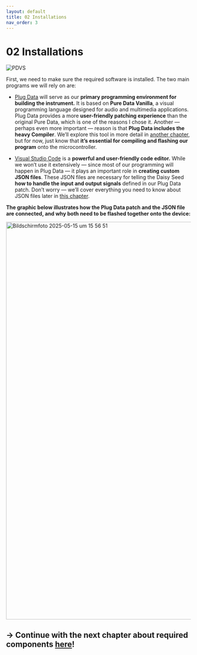 ```yaml
---
layout: default
title: 02 Installations
nav_order: 3
---
```


# 02 Installations

![PDVS](https://github.com/user-attachments/assets/7d203698-f958-4db0-bb59-8f1e3302fcf9)

First, we need to make sure the required software is installed. The two main programs we will rely on are:

-	[Plug Data](https://plugdata.org) will serve as our **primary programming environment for building the instrument.**
It is based on **Pure Data Vanilla**, a visual programming language designed for audio and multimedia applications. Plug Data provides a more **user-friendly patching experience** than the original Pure Data, which is one of the reasons I chose it. Another — perhaps even more important — reason is that **Plug Data includes the heavy Compiler**. We’ll explore this tool in more detail in [another chapter]({{site.baseurl}}/chapter-04/04-3-hvcc), but for now, just know that **it’s essential for compiling and flashing our program** onto the microcontroller.

- [Visual Studio Code](https://code.visualstudio.com) is a **powerful and user-friendly code editor.** While we won’t use it extensively — since most of our programming will happen in Plug Data — it plays an important role in **creating custom JSON files**. These JSON files are necessary for telling the Daisy Seed **how to handle the input and output signals** defined in our Plug Data patch. Don’t worry — we’ll cover everything you need to know about JSON files later in [this chapter]({{site.baseurl}}/chapter-04/04-4-json-file).

**The graphic below illustrates how the Plug Data patch and the JSON file are connected, and why both need to be flashed together onto the device:**

<img width="1080" alt="Bildschirmfoto 2025-05-15 um 15 56 51" src="https://github.com/user-attachments/assets/eec669fa-54f1-40db-a1ce-61afb33fa538" />


## → Continue with the next chapter about required components [here]({{site.baseurl}}/chapter-03/03-Components)!

